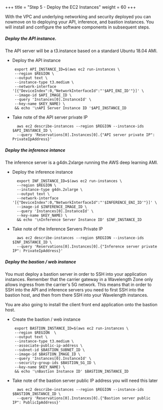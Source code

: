 +++
title = "Step 5 - Deploy the EC2 Instances"
weight = 60
+++

With the VPC and underlying networking and security deployed you can nowmove on to deploying your API, inference, and bastion instances.   You will install and configure the software components in subsequent steps. 

##### Deploy the API instance. 

The API server will be a t3.instance based on a standard Ubuntu 18.04 AMI.

*  Deploy the API instance

        export API_INSTANCE_ID=$(aws ec2 run-instances \
        --region $REGION \
        --output text \
        --instance-type t3.medium \
        --network-interface '[{"DeviceIndex":0,"NetworkInterfaceId":"'$API_ENI_ID'"}]' \
        --image-id $API_IMAGE_ID \
        --query 'Instances[0].InstanceId' \
        --key-name $KEY_NAME) \
        && echo '\nAPI Server Instance ID '$API_INSTANCE_ID

* Take note of the API server private IP

        aws ec2 describe-instances --region $REGION --instance-ids $API_INSTANCE_ID \
        --query 'Reservations[0].Instances[0].{"API server private IP": PrivateIpAddress}'  


##### Deploy the inference intance

The inference server is a g4dn.2xlarge running the AWS deep learning AMI.

* Deploy the inference instance

        export INF_INSTANCE_ID=$(aws ec2 run-instances \
        --region $REGION \
        --instance-type g4dn.2xlarge \
        --output text \
        --network-interface '[{"DeviceIndex":0,"NetworkInterfaceId":"'$INFERENCE_ENI_ID'"}]' \
        --image-id $INFERENCE_IMAGE_ID \
        --query 'Instances[0].InstanceId' \
        --key-name $KEY_NAME) \
        && echo '\nInference Server Instance ID' $INF_INSTANCE_ID

* Take note of the Inference Servers Private IP

        aws ec2 describe-instances --region $REGION --instance-ids $INF_INSTANCE_ID \
        --query 'Reservations[0].Instances[0].{"Inference server private IP": PrivateIpAddress}'      

##### Deploy the bastion / web instance

You must deploy a bastion server in order to SSH into your application
instances. Remember that the carrier gateway in a Wavelength Zone only
allows ingress from the carrier's 5G network. This means that in order
to SSH into the API and inference servers you need to first SSH into the
bastion host, and then from there SSH into your Wavelength instances. 

You are also going to install the client front end application onto the
bastion host. 

*  Create the bastion / web instance

        export BASTION_INSTANCE_ID=$(aws ec2 run-instances \
        --region $REGION  \
        --output text \
        --instance-type t3.medium \
        --associate-public-ip-address \
        --subnet-id $BASTION_SUBNET_ID \
        --image-id $BASTION_IMAGE_ID \
        --query 'Instances[0].InstanceId' \
        --security-group-ids $BASTION_SG_ID \
        --key-name $KEY_NAME) \
        && echo '\nBastion Instance ID' $BASTION_INSTANCE_ID

* Take note of the bastion server public IP address you will need this later

        aws ec2 describe-instances --region $REGION --instance-ids $BASTION_INSTANCE_ID \
        --query 'Reservations[0].Instances[0].{"Bastion server public IP": PublicIpAddress}' 
